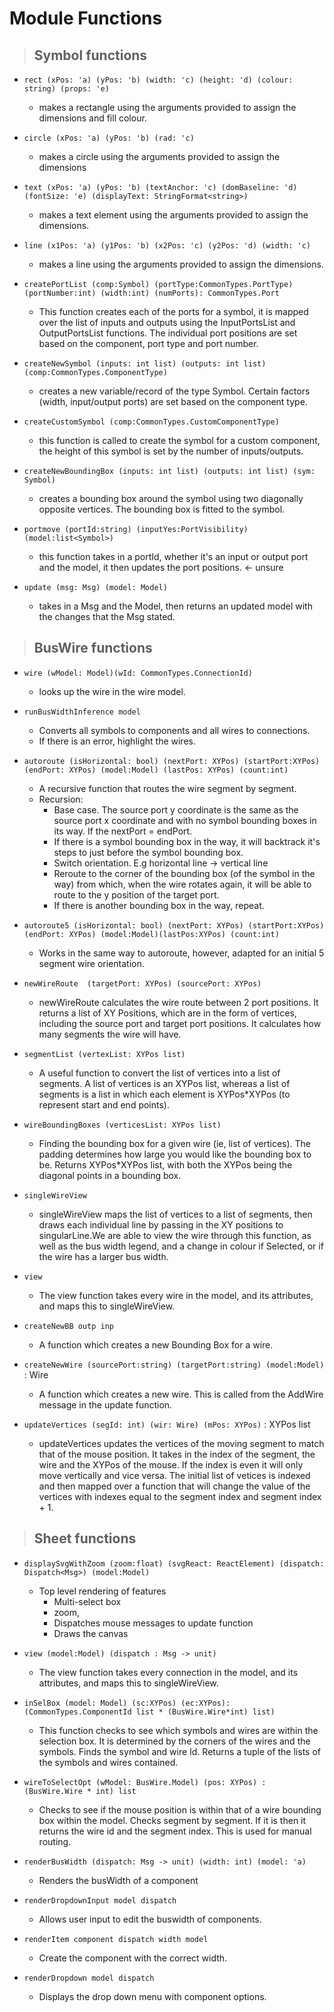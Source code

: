 # Module Functions

>## Symbol functions

- `rect (xPos: 'a) (yPos: 'b) (width: 'c) (height: 'd) (colour: string) (props: 'e)`  
  - makes a rectangle using the arguments provided to assign the dimensions and fill colour.

- `circle (xPos: 'a) (yPos: 'b) (rad: 'c)` 
  - makes a circle using the arguments provided to assign the dimensions

- `text (xPos: 'a) (yPos: 'b) (textAnchor: 'c) (domBaseline: 'd) (fontSize: 'e) (displayText: StringFormat<string>)` 
  - makes a text element using the arguments provided to assign the dimensions.

- `line (x1Pos: 'a) (y1Pos: 'b) (x2Pos: 'c) (y2Pos: 'd) (width: 'c)` 
  - makes a line using the arguments provided to assign the dimensions.

- `createPortList (comp:Symbol) (portType:CommonTypes.PortType) (portNumber:int) (width:int) (numPorts): CommonTypes.Port` 
  - This function creates each of the ports for a symbol, it is mapped over the list of inputs and outputs using the InputPortsList and OutputPortsList functions. The individual port positions are set based on the component, port type and port number.  

- `createNewSymbol (inputs: int list) (outputs: int list) (comp:CommonTypes.ComponentType)` 
  - creates a new variable/record of the type Symbol. Certain factors (width, input/output ports) are set based on the component type. 

- `createCustomSymbol (comp:CommonTypes.CustomComponentType)` 
  - this function is called to create the symbol for a custom component, the height of this symbol is set by the number of inputs/outputs. 

- `createNewBoundingBox (inputs: int list) (outputs: int list) (sym: Symbol)` 
  - creates a bounding box around the symbol using two diagonally opposite vertices. The bounding box is fitted to the symbol.

- `portmove (portId:string) (inputYes:PortVisibility) (model:list<Symbol>)` 
  - this function takes in a portId, whether it's an input or output port and the model, it then updates the port positions. <- unsure

- `update (msg: Msg) (model: Model)` 
  - takes in a Msg and the Model, then returns an updated model with the changes that the Msg stated.  

>## BusWire functions

- `wire (wModel: Model)(wId: CommonTypes.ConnectionId) `
  - looks up the wire in the wire model.

- `runBusWidthInference model`
  - Converts all symbols to components and all wires to connections.
  - If there is an error, highlight the wires. 

- `autoroute (isHorizontal: bool) (nextPort: XYPos) (startPort:XYPos) (endPort: XYPos) (model:Model) (lastPos: XYPos) (count:int)`
  - A recursive function that routes the wire segment by segment. 
  - Recursion:
    - Base case. The source port y coordinate is the same as the source port x coordinate and with no symbol bounding boxes in its way. If the nextPort = endPort.
    - If there is a symbol bounding box in the way, it will backtrack it's steps to just before the symbol bounding box. 
    - Switch orientation. E.g horizontal line -> vertical line
    - Reroute to the corner of the bounding box (of the symbol in the way) from which, when the wire rotates again, it will be able to route to the y position of the target port. 
    - If there is another bounding box in the way, repeat. 

- `autoroute5 (isHorizontal: bool) (nextPort: XYPos) (startPort:XYPos) (endPort: XYPos) (model:Model)(lastPos:XYPos) (count:int)`
  - Works in the same way to autoroute, however, adapted for an initial 5 segment wire orientation. 

- `newWireRoute  (targetPort: XYPos) (sourcePort: XYPos)  `
  - newWireRoute calculates the wire route between 2 port positions. It returns a list of XY Positions, which are in the form of vertices, including the source port and target port positions. It calculates how many segments the wire will have. 

- `segmentList (vertexList: XYPos list)` 
  - A useful function to convert the list of vertices into a list of segments. A list of vertices is an XYPos list, whereas a list of segments is a list in which each element is XYPos*XYPos (to represent start and end points).

- `wireBoundingBoxes (verticesList: XYPos list) `
  - Finding the bounding box for a given wire (ie, list of vertices). The padding determines how large you would like the bounding box to be. Returns XYPos*XYPos list, with both the XYPos being the diagonal points in a bounding box. 

- `singleWireView `
  - singleWireView maps the list of vertices to a list of segments, then draws each individual line by passing in the XY positions to singularLine.We are able to view the wire through this function, as well as the bus width legend, and a change in colour if Selected, or if the wire has a larger bus width. 

- `view`
  - The view function takes every wire in the model, and its attributes, and maps this to singleWireView. 

- `createNewBB outp inp` 
  - A function which creates a new Bounding Box for a wire. 

- `createNewWire (sourcePort:string) (targetPort:string) (model:Model)` : Wire 
  - A function which creates a new wire. This is called from the AddWire message in the update function.

- `updateVertices (segId: int) (wir: Wire) (mPos: XYPos)` : XYPos list
  - updateVertices updates the vertices of the moving segment to match that of the mouse position. It takes in the index of the segment, the wire and the XYPos of the mouse. If the index is even it will only move vertically and vice versa. The initial list of vetices is indexed and then mapped over a function that will change the value of the vertices with indexes equal to the segment index and segment index + 1.


>## Sheet functions

- `displaySvgWithZoom (zoom:float) (svgReact: ReactElement) (dispatch: Dispatch<Msg>) (model:Model) `
  - Top level rendering of features 
    - Multi-select box
    - zoom, 
    - Dispatches mouse messages to update function
    - Draws the canvas

- `view (model:Model) (dispatch : Msg -> unit) `
  - The view function takes every connection in the model, and its attributes, and maps this to singleWireView. 

- `inSelBox (model: Model) (sc:XYPos) (ec:XYPos): (CommonTypes.ComponentId list * (BusWire.Wire*int) list) `
  - This function checks to see which symbols and wires are within the selection box. It is determined by the corners of the wires and the symbols. Finds the symbol and wire Id. Returns a tuple of the lists of the symbols and wires contained. 

- `wireToSelectOpt (wModel: BusWire.Model) (pos: XYPos) : (BusWire.Wire * int) list` 
  - Checks to see if the mouse position is within that of a wire bounding box within the model. Checks segment by segment. If it is then it returns the wire id and the segment index. This is used for manual routing.

- `renderBusWidth (dispatch: Msg -> unit) (width: int) (model: 'a)` 
  - Renders the busWidth of a component

- `renderDropdownInput model dispatch `  
  - Allows user input to edit the buswidth of components.

- `renderItem component dispatch width model`
  - Create the component with the correct width.

- `renderDropdown model dispatch`
  - Displays the drop down menu with component options.
